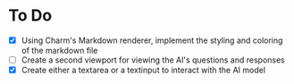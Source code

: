 # To Do 
- [x] Using Charm's Markdown renderer, implement the styling and coloring of the markdown file
- [ ] Create a second viewport for viewing the AI's questions and responses
- [x] Create either a textarea or a textinput to interact with the AI model
